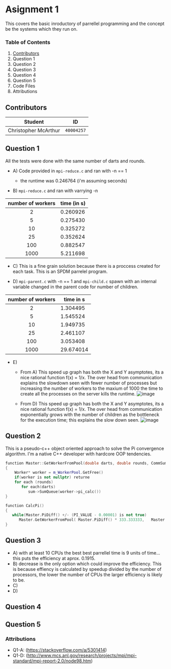 # Asignment 1
This covers the basic inroductory of parrellel programming and the concept be the systems which they run on.

### Table of Contents
1. [Contributors](#Contributors)
2. Question 1
3. Question 2
4. Question 3
5. Question 4
6. Question 5
7. Code Files
8. Attributions

## Contributors
**Student** | **ID**
:---: | ---
Christopher McArthur | `40004257`

## Question 1
All the tests were done with the same number of darts and rounds.

- A) Code provided in `mpi-reduce.c` and ran with -n == 1 
  - the runtime was 0.246764 (i'm assuming seconds)

- B) `mpi-reduce.c` and ran with varrying -n

**number of workers** | **time (in s)**
:---: | ---
2 | 0.260926
5 | 0.275430
10 | 0.325272
25 | 0.352624
100 | 0.882547
1000 | 5.211698

- C) This is a fine grain solution because there is a proccess created for each task. This is an SPDM parrelel program.

- D) `mpi-parent.c` with -n == 1 and  `mpi-child.c` spawn with an internal variable changed in the parent code for number of children.

**number of workers** | **time in s**
:---: | ---
2 | 1.304495
5 | 1.545524
10 | 1.949735
25 | 2.461107
100 | 3.053408
1000 | 29.674014

- E)
  - From A) This speed up graph has both the X and Y asymptotes, its a nice rational function f(x) = 1/x. The over head from communication explains the slowdown seen with fewer number of processes but increasing the number of workers to the maxium of 1000 the time to create all the processes on the server kills the runtime.
![image](https://user-images.githubusercontent.com/16867443/31311499-5aecbcf0-ab7b-11e7-9fed-8c41ca0c23e0.png)

  - From D) This speed up graph has both the X and Y asymptotes, its a nice rational function f(x) = 1/x. The over head from communication exponentially grows with the number of children as the bottleneck for the execution time; this explains the slow down seen.
![image](https://user-images.githubusercontent.com/16867443/31311712-0499da36-ab80-11e7-8e8a-26c701af1ad6.png)

## Question 2
This is a pseudo-c++ object oriented approach to solve the Pi convergence algorithm. I'm a native C++ developer with hardcore OOP tendencies.
```c++
function Master::GetWorkerFromPool(double darts, double rounds, CommSummer* sum)
{
    Worker* worker = m_WorkerPool.GetFree()
    if(worker is not nullptr) returne
    for each (rounds)
       for each(darts)
          sum->SumQueue(worker->pi_calc())
}

function CalcPi()
{
   while(Master.PiDiff() +/- (PI_VALUE - 0.00001) is not true)   
      Master.GetWorkerFromPool( Master.PiDiff() * 333.333333,   Master.PiDiff().floored() * 157.357892514,  this)
}
```
## Question 3
- A) with at least 10 CPUs the best best parrellel time is 9 units of time... this puts the efficiency at aprox. 0.1915.
- B) decrease is the only option which could improve the efficiency. This is because effiency is calculated by speedup divided by the number of processors, the lower the number of CPUs the larger efficiency is likely to be.
- C)
- D)

## Question 4

## Question 5

### Attributions
* Q1-A: (https://stackoverflow.com/a/5301414)
* Q1-D: (http://www.mcs.anl.gov/research/projects/mpi/mpi-standard/mpi-report-2.0/node98.htm)
